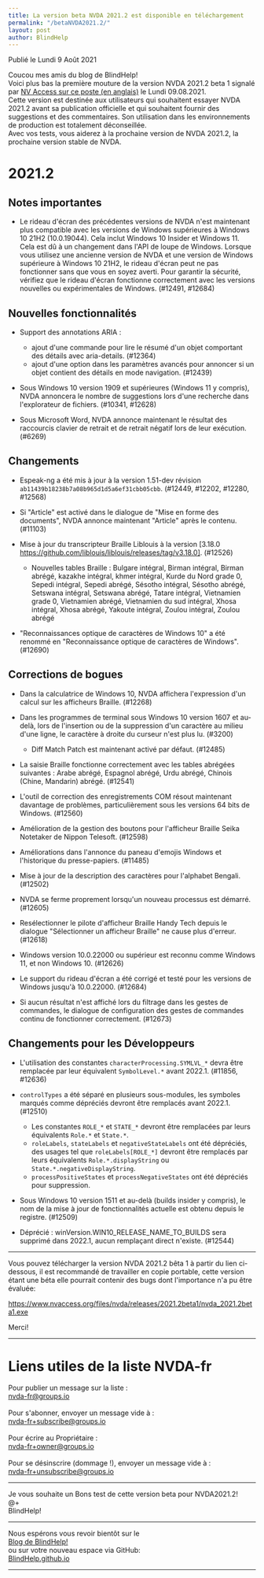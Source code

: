 ```yaml
---
title: La version beta NVDA 2021.2 est disponible en téléchargement
permalink: "/betaNVDA2021.2/"
layout: post
author: BlindHelp
---
```


<footer>Publié le Lundi 9 Août 2021</footer>


Coucou mes amis du blog de BlindHelp!    
Voici plus bas la première   mouture de la version NVDA 2021.2 beta 1 signalé par  [NV Access sur ce poste (en anglais)](https://www.nvaccess.org/post/nvda-2021-2BETA1/) le Lundi 09.08.2021.    
Cette version est destinée aux utilisateurs qui souhaitent essayer NVDA 2021.2 avant sa publication officielle et qui souhaitent fournir des suggestions et des commentaires. Son utilisation dans les environnements de production est totalement déconseillée.         
Avec vos tests, vous aiderez à la prochaine version de NVDA 2021.2, la prochaine version stable de NVDA.        

# 2021.2

## Notes importantes
- Le rideau d'écran des précédentes versions de NVDA n'est maintenant plus compatible avec les versions de Windows supérieures à Windows 10 21H2 (10.0.19044).
Cela inclut Windows 10 Insider et Windows 11.
Cela est dû à un changement dans l'API de loupe de Windows.
Lorsque vous utilisez une ancienne version de NVDA et une version de Windows supérieure à Windows 10 21H2, le rideau d'écran peut ne pas fonctionner sans que vous en soyez averti.
Pour garantir la sécurité, vérifiez que le rideau d'écran fonctionne correctement avec les versions nouvelles ou expérimentales de Windows.
(#12491, #12684)

## Nouvelles fonctionnalités
- Support des annotations ARIA :
  - ajout d'une commande pour lire le résumé d'un objet comportant des détails avec aria-details. (#12364)
  - ajout d'une option dans les paramètres avancés pour annoncer si un objet contient des détails en mode navigation. (#12439) 

- Sous Windows 10 version 1909 et supérieures (Windows 11 y compris), NVDA annoncera le nombre de suggestions lors d'une recherche dans l'explorateur de fichiers. (#10341, #12628)
- Sous Microsoft Word, NVDA annonce maintenant le résultat des raccourcis clavier de retrait et de retrait négatif lors de leur exécution. (#6269)

## Changements
- Espeak-ng a été mis à jour à la version 1.51-dev révision ``ab11439b18238b7a08b965d1d5a6ef31cbb05cbb``. (#12449, #12202, #12280, #12568)
- Si "Article" est activé dans le dialogue de "Mise en forme des documents", NVDA annonce maintenant "Article" après le contenu. (#11103)
- Mise à jour du transcripteur Braille Liblouis à la version [3.18.0 https://github.com/liblouis/liblouis/releases/tag/v3.18.0]. (#12526)
  - Nouvelles tables Braille : Bulgare intégral, Birman intégral, Birman abrégé, kazakhe intégral, khmer intégral, Kurde du Nord grade 0, Sepedi intégral, Sepedi abrégé, Sésotho intégral, Sésotho abrégé, Setswana intégral, Setswana abrégé, Tatare intégral, Vietnamien grade 0, Vietnamien abrégé, Vietnamien du sud intégral, Xhosa intégral, Xhosa abrégé, Yakoute intégral, Zoulou intégral, Zoulou abrégé

- "Reconnaissances optique de caractères de Windows 10" a été renommé en "Reconnaissance optique de caractères de Windows". (#12690)

## Corrections de bogues
- Dans la calculatrice de Windows 10, NVDA affichera l'expression d'un calcul sur les afficheurs Braille. (#12268)
- Dans les programmes de terminal sous Windows 10 version 1607 et au-delà, lors de l'insertion ou de la suppression d'un caractère au milieu d'une ligne, le caractère à droite du curseur n'est plus lu. (#3200)
  - Diff Match Patch est maintenant activé par défaut. (#12485)

- La saisie Braille fonctionne correctement avec les tables abrégées suivantes : Arabe abrégé, Espagnol abrégé, Urdu abrégé, Chinois (Chine, Mandarin) abrégé. (#12541)
- L'outil de correction des enregistrements COM résout maintenant davantage de problèmes, particulièrement sous les versions 64 bits de Windows. (#12560)
- Amélioration de la gestion des boutons pour l'afficheur Braille Seika Notetaker de Nippon Telesoft. (#12598)
- Améliorations dans l'annonce du paneau d'emojis Windows et l'historique du presse-papiers. (#11485)
- Mise à jour de la description des caractères pour l'alphabet Bengali. (#12502)
- NVDA se ferme proprement lorsqu'un nouveau processus est démarré. (#12605)
- Resélectionner le pilote d'afficheur Braille Handy Tech depuis le dialogue "Sélectionner un afficheur Braille" ne cause plus d'erreur. (#12618)
- Windows version 10.0.22000 ou supérieur est reconnu comme Windows 11, et non Windows 10. (#12626)
- Le support du rideau d'écran a été corrigé et testé pour les versions de Windows jusqu'à 10.0.22000. (#12684)
- Si aucun résultat n'est affiché lors du filtrage dans les gestes de commandes, le dialogue de configuration des gestes de commandes continu de fonctionner correctement. (#12673)

## Changements pour les Développeurs
- L'utilisation des constantes ``characterProcessing.SYMLVL_*`` devra être remplacée par leur équivalent ``SymbolLevel.*`` avant 2022.1. (#11856, #12636)
- ``controlTypes`` a été séparé en plusieurs sous-modules, les symboles marqués comme dépréciés devront être remplacés avant 2022.1. (#12510)
  - Les constantes ``ROLE_*`` et ``STATE_*`` devront être remplacées par leurs équivalents ``Role.*`` et ``State.*``.
  - ``roleLabels``, ``stateLabels`` et ``negativeStateLabels`` ont été dépréciés, des usages tel que ``roleLabels[ROLE_*]`` devront être remplacés par leurs équivalents ``Role.*.displayString`` ou ``State.*.negativeDisplayString``.
  - ``processPositiveStates`` et ``processNegativeStates`` ont été dépréciés pour suppression.

- Sous Windows 10 version 1511 et au-delà (builds insider y compris), le nom de la mise à jour de fonctionnalités actuelle est obtenu depuis le registre. (#12509)
- Déprécié : winVersion.WIN10_RELEASE_NAME_TO_BUILDS sera supprimé dans 2022.1, aucun remplaçant direct n'existe. (#12544)

---

Vous pouvez télécharger la version NVDA 2021.2 bêta 1 à partir du  lien ci-dessous, il est recommandé de travailler en copie portable, cette version étant une béta elle pourrait contenir des bugs dont l'importance n'a pu être évaluée:    

<https://www.nvaccess.org/files/nvda/releases/2021.2beta1/nvda_2021.2beta1.exe>

Merci!  

---

# Liens utiles de la liste NVDA-fr #

Pour publier un message sur la liste :    
[nvda-fr@groups.io](mailto:nvda-fr@groups.io)    
<br>
Pour s'abonner, envoyer un message vide à :    
[nvda-fr+subscribe@groups.io](mailto:nvda-fr+subscribe@groups.io)    
<br>
Pour écrire au Propriétaire :    
[nvda-fr+owner@groups.io](mailto:nvda-fr+owner@groups.io)    
<br>
Pour se désinscrire (dommage !), envoyer un message vide à :    
[nvda-fr+unsubscribe@groups.io](mailto:nvda-fr+unsubscribe@groups.io)    

---

Je vous souhaite un Bons test de cette version beta pour NVDA2021.2!    
@+    
BlindHelp!    

---

Nous espérons vous revoir bientôt sur le      
[Blog de BlindHelp!](http://blindhelp.blogspot.fr/)                    
ou sur  votre nouveau espace via GitHub:                     
[BlindHelp.github.io](https://blindhelp.github.io)                    

---